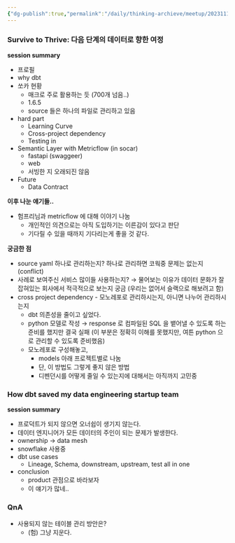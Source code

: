 ```yaml
---
{"dg-publish":true,"permalink":"/daily/thinking-archieve/meetup/20231116-dbt-meetup/"}
---
```



### Survive to Thrive: 다음 단계의 데이터로 향한 여정

**session summary**
- 프로필
- why dbt
- 쏘카 현황
    - 매크로 주로 활용하는 듯 (700개 넘음..)
    - 1.6.5
    - source 들은 하나의 파일로 관리하고 있음
- hard part
    - Learning Curve
    - Cross-project dependency
    - Testing in 
- Semantic Layer with Metricflow (in socar)
    - fastapi (swaggeer)
    - web
    - 서빙한 지 오래되진 않음
- Future
    - Data Contract

**이후 나눈 얘기들..**
- 험프리님과 metricflow 에 대해 이야기 나눔
    - 개인적인 의견으로는 아직 도입하기는 이른감이 있다고 판단
    - 기다릴 수 있을 때까지 기다리는게 좋을 것 같다.

**궁금한 점**
- source yaml 하나로 관리하는지? 하나로 관리하면 코웍중 문제는 없는지 (conflict)
- 사례로 보여주신 서비스 많이들 사용하는지? → 물어보는 이유가 데이터 문화가 잘 잡혀있는 회사에서 적극적으로 보는지 궁금 (우리는 없어서 슬랙으로 해보려고 함)
- cross project dependency - 모노레포로 관리하시는지, 아니면 나누어 관리하시는지
    - dbt 의존성을 줄이고 싶었다.
    - python 모델로 작성 → response 로 컴파일된 SQL 을 뱉어낼 수 있도록 하는 준비를 했지만 결국 실패 (이 부분은 정확히 이해를 못했지만, 여튼 python 으로 관리할 수 있도록 준비했음)
    - 모노레포로 구성해놓고,
        - models 아래 프로젝트별로 나눔
        - 단, 이 방법도 그렇게 좋지 않은 방법
        - 디펜던시를 어떻게 줄일 수 있는지에 대해서는 아직까지 고민중


### How dbt saved my data engineering startup team

**session summary**
- 프로덕트가 되지 않으면 오너쉽이 생기지 않는다.
- 데이터 엔지니어가 모든 데이터의 주인이 되는 문제가 발생한다.
- ownership → data mesh
- snowflake 사용중
- dbt use cases
    - Lineage, Schema, downstream, upstream, test all in one
- conclusion
    - product 관점으로 바라보자
    - 이 얘기가 많네..


### QnA


- 사용되지 않는 테이블 관리 방안은?
    - (험) 그냥 지운다. 